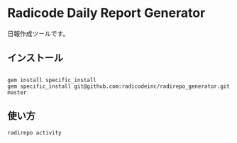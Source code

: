 
# Radicode Daily Report Generator

日報作成ツールです。

## インストール

##
```
gem install specific_install
gem specific_install git@github.com:radicodeinc/radirepo_generator.git master
```

## 使い方

```
radirepo activity
```

